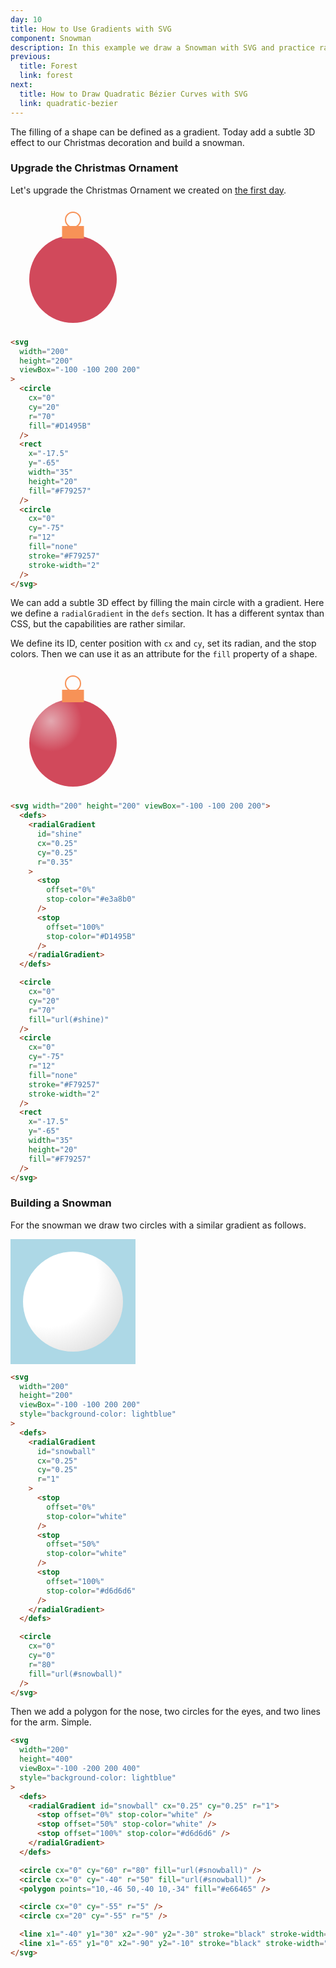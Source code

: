 ```yaml
---
day: 10
title: How to Use Gradients with SVG
component: Snowman
description: In this example we draw a Snowman with SVG and practice radial gradients.
previous:
  title: Forest
  link: forest
next:
  title: How to Draw Quadratic Bézier Curves with SVG
  link: quadratic-bezier
---
```


The filling of a shape can be defined as a gradient. Today add a subtle 3D effect to our Christmas decoration and build a snowman.

### Upgrade the Christmas Ornament

Let's upgrade the Christmas Ornament we created on [the first day](/svg/basic-shapes).

<div class="grid-200">

  <svg width="200" height="200" viewBox="-100 -100 200 200">
    <circle cx="0" cy="20" r="70" fill="#D1495B" />
  <rect x="-17.5" y="-65" width="35" height="20" fill="#F79257" />
  <circle
    cx="0"
    cy="-75"
    r="12"
    fill="none"
    stroke="#F79257"
    stroke-width="2"
  />
  </svg>

<!-- prettier-ignore -->
```html
<svg 
  width="200"
  height="200"
  viewBox="-100 -100 200 200"
>
  <circle 
    cx="0"
    cy="20"
    r="70"
    fill="#D1495B" 
  />
  <rect
    x="-17.5"
    y="-65"
    width="35"
    height="20"
    fill="#F79257" 
  />
  <circle
    cx="0"
    cy="-75"
    r="12"
    fill="none"
    stroke="#F79257"
    stroke-width="2"
  />
</svg>
```

</div>

We can add a subtle 3D effect by filling the main circle with a gradient. Here we define a `radialGradient` in the `defs` section. It has a different syntax than CSS, but the capabilities are rather similar.

We define its ID, center position with `cx` and `cy`, set its radian, and the stop colors. Then we can use it as an attribute for the `fill` property of a shape.

<div class="grid-200">

<svg width="200" height="200" viewBox="-100 -100 200 200">
  <defs>
    <radialGradient id="shine" cx="0.25" cy="0.25" r="0.35">
      <stop offset="0%" stop-color="#e3a8b0" />
      <stop offset="100%" stop-color="#D1495B" />
    </radialGradient>
  </defs>

  <circle cx="0" cy="20" r="70" fill="url(#shine)" />
  <circle
    cx="0"
    cy="-75"
    r="12"
    fill="none"
    stroke="#F79257"
    stroke-width="2"
  />
  <rect x="-17.5" y="-65" width="35" height="20" fill="#F79257" />
</svg>

<!-- prettier-ignore -->
```html
<svg width="200" height="200" viewBox="-100 -100 200 200">
  <defs>
    <radialGradient 
      id="shine" 
      cx="0.25" 
      cy="0.25" 
      r="0.35"
    >
      <stop 
        offset="0%" 
        stop-color="#e3a8b0" 
      />
      <stop 
        offset="100%" 
        stop-color="#D1495B" 
      />
    </radialGradient>
  </defs>

  <circle 
    cx="0"
    cy="20"
    r="70"
    fill="url(#shine)" 
  />
  <circle
    cx="0"
    cy="-75"
    r="12"
    fill="none"
    stroke="#F79257"
    stroke-width="2"
  />
  <rect 
    x="-17.5" 
    y="-65"
    width="35"
    height="20"
    fill="#F79257" 
  />
</svg>
```

</div>

### Building a Snowman

For the snowman we draw two circles with a similar gradient as follows.

<div class="grid-200">

<svg width="200" height="200" viewBox="-100 -100 200 200" style="background-color: lightblue">
  <defs>
    <radialGradient id="snowball0" cx="0.25" cy="0.25" r="1">
      <stop offset="0%" stop-color="white" />
      <stop offset="50%" stop-color="white" />
      <stop offset="100%" stop-color="#d6d6d6" />
    </radialGradient>
  </defs>
  <circle cx="0" cy="0" r="80" fill="url(#snowball0)" />
</svg>

<!-- prettier-ignore -->
```html
<svg
  width="200"
  height="200"
  viewBox="-100 -100 200 200"
  style="background-color: lightblue"
>
  <defs>
    <radialGradient 
      id="snowball" 
      cx="0.25" 
      cy="0.25" 
      r="1"
    >
      <stop 
        offset="0%" 
        stop-color="white"
      />
      <stop 
        offset="50%" 
        stop-color="white" 
      />
      <stop 
        offset="100%" 
        stop-color="#d6d6d6" 
      />
    </radialGradient>
  </defs>

  <circle 
    cx="0" 
    cy="0" 
    r="80" 
    fill="url(#snowball)" 
  />
</svg>
```

</div>

Then we add a polygon for the nose, two circles for the eyes, and two lines for the arm. Simple.

<div class="code-flex">

```html
<svg
  width="200"
  height="400"
  viewBox="-100 -200 200 400"
  style="background-color: lightblue"
>
  <defs>
    <radialGradient id="snowball" cx="0.25" cy="0.25" r="1">
      <stop offset="0%" stop-color="white" />
      <stop offset="50%" stop-color="white" />
      <stop offset="100%" stop-color="#d6d6d6" />
    </radialGradient>
  </defs>

  <circle cx="0" cy="60" r="80" fill="url(#snowball)" />
  <circle cx="0" cy="-40" r="50" fill="url(#snowball)" />
  <polygon points="10,-46 50,-40 10,-34" fill="#e66465" />

  <circle cx="0" cy="-55" r="5" />
  <circle cx="20" cy="-55" r="5" />

  <line x1="-40" y1="30" x2="-90" y2="-30" stroke="black" stroke-width="5" />
  <line x1="-65" y1="0" x2="-90" y2="-10" stroke="black" stroke-width="5" />
</svg>
```

</div>
